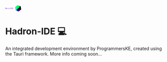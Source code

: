 <img src='./src-tauri/app_icons/app_icon_named.svg' width='50'/>

# Hadron-IDE :computer:
An integrated development environment by ProgrammersKE, created using the Tauri framework. More info coming soon...



